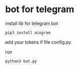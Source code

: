 # bot for telegram

install lib for telegram bot
```
pip3 install aiogram
```

add your tokens if file config.py

run
```
python3 bot.py
```